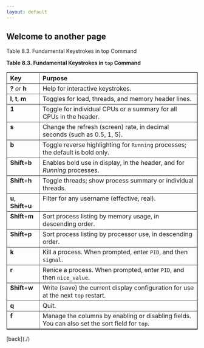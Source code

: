 ```yaml
---
layout: default
---
```


## Welcome to another page

Table 8.3. Fundamental Keystrokes in top Command

<div class="table"><a id="idm45741847401152"></a><p class="title"><strong>Table&nbsp;8.3.&nbsp;Fundamental Keystrokes in <code class="code">top</code> Command</strong></p><div class="table-contents"><table border="1" class="table" summary="Fundamental Keystrokes in top Command"><colgroup><col class="c1"><col class="c2"></colgroup><thead><tr><th align="left" valign="top">Key</th><th align="left" valign="top">Purpose</th></tr></thead><tbody><tr><td align="left" valign="top">
<span class="keycap"><strong>?</strong></span>
<span class="emphasis"><em>or</em></span>
<span class="keycap"><strong>h</strong></span>
</td><td align="left" valign="top">Help for interactive keystrokes.</td></tr><tr><td align="left" valign="top">
<span class="keycap"><strong>l</strong></span>, <span class="keycap"><strong>t</strong></span>, <span class="keycap"><strong>m</strong></span>
</td><td align="left" valign="top">Toggles for load, threads, and memory header lines.</td></tr><tr><td align="left" valign="top">
<span class="keycap"><strong>1</strong></span>
</td><td align="left" valign="top">Toggle for individual CPUs or a summary for all CPUs in the header.</td></tr><tr><td align="left" valign="top">
<span class="keycap"><strong>s</strong></span>
</td><td align="left" valign="top">Change the refresh (screen) rate, in decimal seconds (such as 0.5, 1, 5).</td></tr><tr><td align="left" valign="top">
<span class="keycap"><strong>b</strong></span>
</td><td align="left" valign="top">Toggle reverse highlighting for <code class="code">Running</code> processes; the default is bold only.</td></tr><tr><td align="left" valign="top">
<span class="keycap"><strong>Shift</strong></span>+<span class="keycap"><strong>b</strong></span>
</td><td align="left" valign="top">Enables bold use in display, in the header, and for <span class="emphasis"><em>Running</em></span> processes.</td></tr><tr><td align="left" valign="top">
<span class="keycap"><strong>Shift</strong></span>+<span class="keycap"><strong>h</strong></span>
</td><td align="left" valign="top">Toggle threads; show process summary or individual threads.</td></tr><tr><td align="left" valign="top">
<span class="keycap"><strong>u</strong></span>, <span class="keycap"><strong>Shift</strong></span>+<span class="keycap"><strong>u</strong></span>
</td><td align="left" valign="top">Filter for any username (effective, real).</td></tr><tr><td align="left" valign="top">
<span class="keycap"><strong>Shift</strong></span>+<span class="keycap"><strong>m</strong></span>
</td><td align="left" valign="top">Sort process listing by memory usage, in descending order.</td></tr><tr><td align="left" valign="top">
<span class="keycap"><strong>Shift</strong></span>+<span class="keycap"><strong>p</strong></span>
</td><td align="left" valign="top">Sort process listing by processor use, in descending order.</td></tr><tr><td align="left" valign="top">
<span class="keycap"><strong>k</strong></span>
</td><td align="left" valign="top">Kill a process. When prompted, enter <code class="code">PID</code>, and then <code class="code">signal</code>.</td></tr><tr><td align="left" valign="top">
<span class="keycap"><strong>r</strong></span>
</td><td align="left" valign="top">Renice a process. When prompted, enter <code class="code">PID</code>, and then <code class="code">nice_value</code>.</td></tr><tr><td align="left" valign="top">
<span class="keycap"><strong>Shift</strong></span>+<span class="keycap"><strong>w</strong></span>
</td><td align="left" valign="top">Write (save) the current display configuration for use at the next <code class="code">top</code> restart.</td></tr><tr><td align="left" valign="top">
<span class="keycap"><strong>q</strong></span>
</td><td align="left" valign="top">Quit.</td></tr><tr><td align="left" valign="top">
<span class="keycap"><strong>f</strong></span>
</td><td align="left" valign="top">Manage the columns by enabling or disabling fields. You can also set the sort field for <code class="code">top</code>.</td></tr></tbody></table></div></div>
[back](./)
